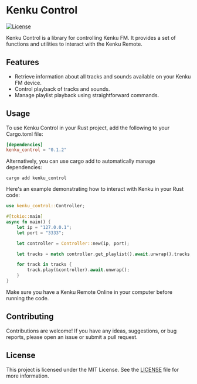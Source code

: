 # Kenku Control

[![License](https://img.shields.io/badge/license-MIT-blue.svg)](https://github.com/Lucas-BRT/kenku_control/blob/master/LICENSE)

Kenku Control is a library for controlling Kenku FM. It provides a set of functions and utilities to interact with the Kenku Remote.

## Features

- Retrieve information about all tracks and sounds available on your Kenku FM device.
- Control playback of tracks and sounds.
- Manage playlist playback using straightforward commands.

## Usage

To use Kenku Control in your Rust project, add the following to your Cargo.toml file:

```toml
[dependencies]
kenku_control = "0.1.2"
```

Alternatively, you can use cargo add to automatically manage dependencies:

```
cargo add kenku_control
```


Here's an example demonstrating how to interact with Kenku in your Rust code:

```rust
use kenku_control::Controller;

#[tokio::main]
async fn main() {
    let ip = "127.0.0.1";
    let port = "3333";

    let controller = Controller::new(ip, port);

    let tracks = match controller.get_playlist().await.unwrap().tracks;

    for track in tracks {
        track.play(&controller).await.unwrap();
    }
}
```

Make sure you have a Kenku Remote Online in your computer before running the code.

## Contributing

Contributions are welcome! If you have any ideas, suggestions, or bug reports, please open an issue or submit a pull request.

## License

This project is licensed under the MIT License. See the [LICENSE](LICENSE) file for more information.

